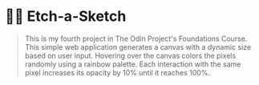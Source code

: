 # 🏳️‍🌈 Etch-a-Sketch

> This is my fourth project in The Odin Project's Foundations Course. This simple web application generates a canvas with a dynamic size based on user input. Hovering over the canvas colors the pixels randomly using a rainbow palette. Each interaction with the same pixel increases its opacity by 10% until it reaches 100%.